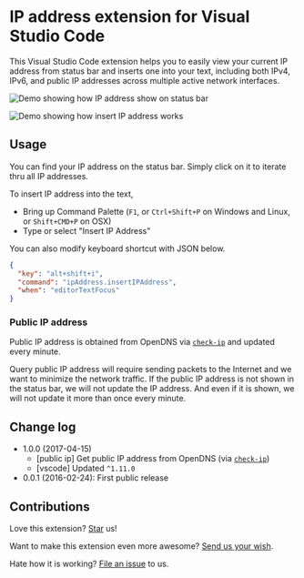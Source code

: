 # IP address extension for Visual Studio Code

This Visual Studio Code extension helps you to easily view your current IP address from status bar and inserts one into your text, including both IPv4, IPv6, and public IP addresses across multiple active network interfaces.

![Demo showing how IP address show on status bar](https://raw.githubusercontent.com/compulim/vscode-ipaddress/master/demo-status-bar.gif)

![Demo showing how insert IP address works](https://raw.githubusercontent.com/compulim/vscode-ipaddress/master/demo-insert.gif)

## Usage

You can find your IP address on the status bar. Simply click on it to iterate thru all IP addresses.

To insert IP address into the text,

* Bring up Command Palette (`F1`, or `Ctrl+Shift+P` on Windows and Linux, or `Shift+CMD+P` on OSX)
* Type or select "Insert IP Address"

You can also modify keyboard shortcut with JSON below.
```json
{
  "key": "alt+shift+i",
  "command": "ipAddress.insertIPAddress",
  "when": "editorTextFocus"
}
```

### Public IP address

Public IP address is obtained from OpenDNS via [`check-ip`](https://www.npmjs.com/package/public-ip) and updated every minute.

Query public IP address will require sending packets to the Internet and we want to minimize the network traffic. If the public IP address is not shown in the status bar, we will not update the IP address. And even if it is shown, we will not update it more than once every minute.

## Change log

* 1.0.0 (2017-04-15)
  * [public ip] Get public IP address from OpenDNS (via [`check-ip`](https://www.npmjs.com/package/public-ip))
  * [vscode] Updated `^1.11.0`
* 0.0.1 (2016-02-24): First public release

## Contributions

Love this extension? [Star](https://github.com/compulim/vscode-ipaddress/stargazers) us!

Want to make this extension even more awesome? [Send us your wish](https://github.com/compulim/vscode-ipaddress/issues/new/).

Hate how it is working? [File an issue](https://github.com/compulim/vscode-ipaddress/issues/new/) to us.

